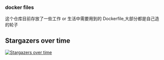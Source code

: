 ### docker files

这个仓库目前存放了一些工作 or 生活中需要用到的 Dockerfile,大部分都是自己造的轮子
## Stargazers over time

[![Stargazers over time](https://starcharts.herokuapp.com/xrw002/dockerfile.svg)](https://starcharts.herokuapp.com/xrw002/dockerfile)
      
